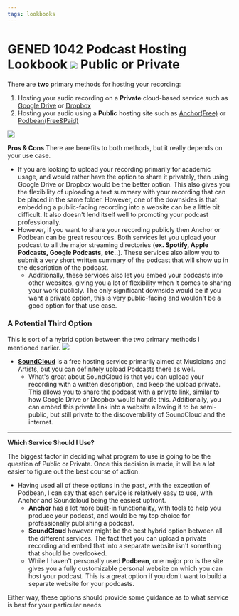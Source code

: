 ```yaml
---
tags: lookbooks
---
```


# GENED 1042 Podcast Hosting Lookbook <img src=https://i.imgur.com/vf6Wk3y.jpg> Public or Private
There are **two** primary methods for hosting your recording:
1.    Hosting your audio recording on a **Private** cloud-based service such as [Google Drive](https://www.google.com/drive/) or [Dropbox](https://www.dropbox.com/)
2.    Hosting your audio using a **Public** hosting site such as [Anchor(Free)](https://anchor.fm/) or [Podbean(Free&Paid)](https://www.podbean.com/)

![](https://i.imgur.com/XJDrbRQ.png)


**Pros & Cons**
There are benefits to both methods, but it really depends on your use case. 

* If you are looking to upload your recording primarily for academic usage, and would rather have the option to share it privately, then using Google Drive or Dropbox would be the better option. This also gives you the flexibility of uploading a text summary with your recording that can be placed in the same folder. However, one of the downsides is that embedding a public-facing recording into a website can be a little bit difficult. It also doesn't lend itself well to promoting your podcast professionally. 
* However, if you want to share your recording publicly then Anchor or Podbean can be great resources. Both services let you upload your podcast to all the major streaming directories (**ex. Spotify, Apple Podcasts, Google Podcasts, etc..**). These services also allow you to submit a very short written summary of the podcast that will show up in the description of the podcast. 
    * Additionally, these services also let you embed your podcasts into other websites, giving you a lot of flexibility when it comes to sharing your work publicly. The only significant downside would be if you want a private option, this is very public-facing and wouldn't be a good option for that use case. 


### A Potential Third Option
 This is sort of a hybrid option between the two primary methods I mentioned earlier.
 ![](https://i.imgur.com/jLZFWiL.jpg)

* **[SoundCloud](https://soundcloud.com/)** is a free hosting service primarily aimed at Musicians and Artists, but you can definitely upload Podcasts there as well.
    * What's great about SoundCloud is that you can upload your recording with a written description, and keep the upload private. This allows you to share the podcast with a private link, similar to how Google Drive or Dropbox would handle this. Additionally, you can embed this private link into a website allowing it to be semi-public, but still private to the discoverability of SoundCloud and the internet. 

****
**Which Service Should I Use?**

The biggest factor in deciding what program to use is going to be the question of Public or Private. Once this decision is made, it will be a lot easier to figure out the best course of action. 
* Having used all of these options in the past, with the exception of Podbean, I can say that each service is relatively easy to use, with Anchor and Soundcloud being the easiest upfront. 
    * **Anchor** has a lot more built-in functionality, with tools to help you produce your podcast, and would be my top choice for professionally publishing a podcast. 
    * **SoundCloud** however might be the best hybrid option between all the different services. The fact that you can upload a private recording and embed that into a separate website isn't something that should be overlooked. 
    * While I haven't personally used **Podbean**, one major pro is the site gives you a fully customizable personal website on which you can host your podcast. This is a great option if you don't want to build a separate website for your podcasts. 

Either way, these options should provide some guidance as to what service is best for your particular needs.